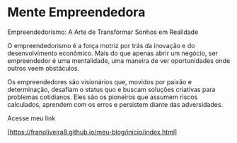 # Mente Empreendedora


Empreendedorismo: A Arte de Transformar Sonhos em Realidade

O empreendedorismo é a força motriz por trás da inovação e do desenvolvimento econômico. Mais do que apenas abrir um negócio, ser empreendedor é uma mentalidade, uma maneira de ver oportunidades onde outros veem obstáculos.

Os empreendedores são visionários que, movidos por paixão e determinação, desafiam o status quo e buscam soluções criativas para problemas cotidianos. Eles são os pioneiros que assumem riscos calculados, aprendem com os erros e persistem diante das adversidades.

Acesse meu link

[https://franoliveira8.github.io/meu-blog/inicio/index.html]